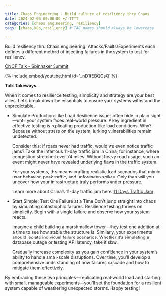 ```yaml
---

title: Chaos Engineering - Build culture of resiliency thry Chaos  
date: 2024-02-03 00:00:00 +/-TTTT  
categories: [chaos engineering, resiliency]  
tags: [chaos,k8s,resiliency] # TAG names should always be lowercase

---
```


Build resiliency thru Chaos engineering. Attacks/Faults/Experiments each defines a different method of injecting failures in the system to test for resiliency.

[CNCF Talk - Spinnaker Summit](https://www.youtube.com/watch?v=_nD1fEBQCsQ)

{% include embed/youtube.html id='_nD1fEBQCsQ' %}

**Talk Takeways**

When it comes to resilience testing, simplicity and strategy are your best allies. Let’s break down the essentials to ensure your systems withstand the unpredictable.

* Simulate Production-Like Load
    Resilience issues often hide in plain sight—until your system faces real-world pressure. A key ingredient in effective testing is replicating production-like load conditions. Why? Because without stress on the system, lurking vulnerabilities remain undetected.

    Consider this: if roads never had traffic, would we even notice traffic jams? Take the infamous 11-day traffic jam in China, for instance, where congestion stretched over 74 miles. Without heavy road usage, such an event might never have revealed underlying flaws in the traffic system.

    For your systems, this means crafting realistic load scenarios that mimic user behavior, peak traffic, and unforeseen spikes. Only then will you uncover how your infrastructure truly performs under pressure.

    Learn more about China’s 11-day traffic jam here. 
    [11 Days Traffic Jam](https://abcnews.go.com/International/chinas-traffic-jam-lasts-11-days-reaches-74/story?id=11550037)

* Start Simple: Test One Failure at a Time
    Don’t jump straight into chaos by simulating catastrophic failures. Resilience testing thrives on simplicity. Begin with a single failure and observe how your system reacts.

    Imagine a child building a marshmallow tower—they test one addition at a time to see how stable the structure is. Similarly, your experiments should isolate individual failure scenarios. Whether it’s simulating a database outage or testing API latency, take it slow.

    Gradually increase complexity as you gain confidence in your system’s ability to handle small-scale disruptions. Over time, you’ll develop a comprehensive understanding of how failures cascade and how to mitigate them effectively.

By embracing these two principles—replicating real-world load and starting with small, manageable experiments—you’ll set the foundation for a resilient system capable of weathering unexpected storms. Happy testing!

